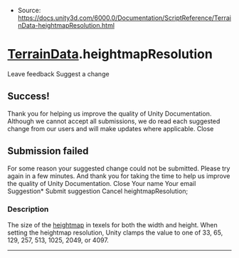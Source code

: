 * Source: https://docs.unity3d.com/6000.0/Documentation/ScriptReference/TerrainData-heightmapResolution.html

#  [TerrainData](https://docs.unity3d.com/6000.0/Documentation/ScriptReference/TerrainData.html).heightmapResolution
Leave feedback
Suggest a change
## Success!
Thank you for helping us improve the quality of Unity Documentation. Although we cannot accept all submissions, we do read each suggested change from our users and will make updates where applicable.
Close
## Submission failed
For some reason your suggested change could not be submitted. Please <a>try again</a> in a few minutes. And thank you for taking the time to help us improve the quality of Unity Documentation.
Close
Your name Your email Suggestion* Submit suggestion
Cancel
heightmapResolution; 
### Description
The size of the [heightmap](https://docs.unity3d.com/6000.0/Documentation/Manual/terrain-Heightmaps.html) in texels for both the width and height. When setting the heightmap resolution, Unity clamps the value to one of 33, 65, 129, 257, 513, 1025, 2049, or 4097.
* * *
